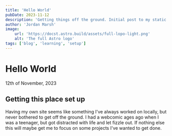 ```yaml
---
title: 'Hello World'
pubDate: 2023-11-12
description: 'Getting things off the ground. Initial post to my static site'
author: 'Jordan Marsh'
image:
    url: 'https://docst.astro.build/assets/full-lopo-light.png'
    alt: 'The full Astro logo'
tags: ['blog', 'learning', 'setup']
---
```


# Hello World
12th of November, 2023

## Getting this place set up
Having my own site seems like something I've always worked on locally, but never bothered to get off the ground. I had 
a webcomic ages ago when I was a teenager, but got distracted with life and let fizzle out. If nothing else this will
maybe get me to focus on some projects I've wanted to get done.
